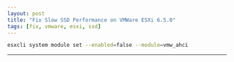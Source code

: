 ```yaml
---
layout: post
title: "Fix Slow SSD Performance on VMWare ESXi 6.5.0"
tags: [fix, vmware, esxi, ssd]
---
```


```bash
esxcli system module set --enabled=false --module=vmw_ahci
```

---
